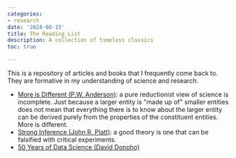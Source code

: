 ```yaml
---
categories:
- research
date: '2024-08-15'
title: The Reading List
description: A collection of timeless classics
toc: true

---
```


This is a repository of articles and books that I frequently come back to. They are formative in my understanding of science and research.

- [More is Different (P.W. Anderson)](https://www.science.org/doi/abs/10.1126/science.177.4047.393): a pure reductionist view of science is incomplete. Just because a larger entity is "made up of" smaller entities does not mean that everything there is to know about the larger entity can be derived purely from the properties of the constituent entities. More is different.
- [Strong Inference (John R. Platt)](https://www.science.org/doi/10.1126/science.146.3642.347): a good theory is one that can be falsified with critical experiments.
- [50 Years of Data Science (David Donoho)](https://www.tandfonline.com/doi/full/10.1080/10618600.2017.1384734)